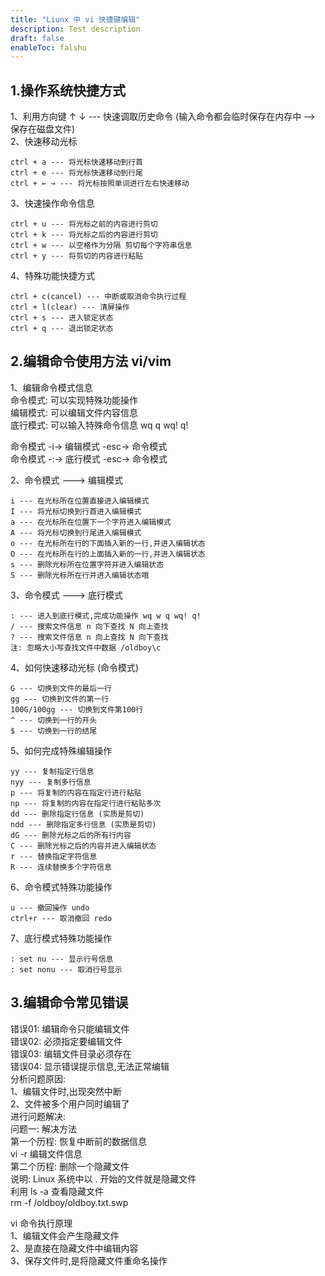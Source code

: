 ```yaml
---
title: "Liunx 中 vi 快捷键编辑"
description: Test description
draft: false
enableToc: falshu
---
```


## 1.操作系统快捷方式

   1、利用方向键 ↑ ↓ --- 快速调取历史命令 (输入命令都会临时保存在内存中 --> 保存在磁盘文件)  
   2、快速移动光标  
   ```
   ctrl + a --- 将光标快速移动到行首  
   ctrl + e --- 将光标快速移动到行尾  
   ctrl + ← → --- 将光标按照单词进行左右快速移动
   ```
   3、快速操作命令信息
   ```
   ctrl + u --- 将光标之前的内容进行剪切  
   ctrl + k --- 将光标之后的内容进行剪切  
   ctrl + w --- 以空格作为分隔 剪切每个字符串信息  
   ctrl + y --- 将剪切的内容进行粘贴   
   ```
   4、特殊功能快捷方式  
   ```
   ctrl + c(cancel) --- 中断或取消命令执行过程  
   ctrl + l(clear) --- 清屏操作  
   ctrl + s --- 进入锁定状态  
   ctrl + q --- 退出锁定状态  
   ```
## 2.编辑命令使用方法 vi/vim
   1、编辑命令模式信息  
   命令模式: 可以实现特殊功能操作  
   编辑模式: 可以编辑文件内容信息  
   底行模式: 可以输入特殊命令信息 wq q wq! q!

   命令模式 -i-> 编辑模式 -esc-> 命令模式  
   命令模式 -:-> 底行模式 -esc-> 命令模式

   2、命令模式 ---> 编辑模式  
   ```
   i --- 在光标所在位置直接进入编辑模式  
   I --- 将光标切换到行首进入编辑模式  
   a --- 在光标所在位置下一个字符进入编辑模式  
   A --- 将光标切换到行尾进入编辑模式  
   o --- 在光标所在行的下面插入新的一行,并进入编辑状态  
   O --- 在光标所在行的上面插入新的一行,并进入编辑状态  
   s --- 删除光标所在位置字符并进入编辑状态  
   S --- 删除光标所在行并进入编辑状态哦  
   ```
   3、命令模式 ---> 底行模式  
   ```
   : --- 进入到底行模式,完成功能操作 wq w q wq! q!  
   / --- 搜索文件信息 n 向下查找 N 向上查找  
   ? --- 搜索文件信息 n 向上查找 N 向下查找  
   注: 忽略大小写查找文件中数据 /oldboy\c
   ```

   4、如何快速移动光标 (命令模式)  
   ```
   G --- 切换到文件的最后一行  
   gg --- 切换到文件的第一行  
   100G/100gg --- 切换到文件第100行  
   ^ --- 切换到一行的开头  
   $ --- 切换到一行的结尾  
   ```

   5、如何完成特殊编辑操作  
   ```
   yy --- 复制指定行信息  
   nyy --- 复制多行信息  
   p --- 将复制的内容在指定行进行粘贴  
   np --- 将复制的内容在指定行进行粘贴多次  
   dd --- 删除指定行信息 (实质是剪切)  
   ndd --- 删除指定多行信息 (实质是剪切)  
   dG --- 删除光标之后的所有行内容  
   C --- 删除光标之后的内容并进入编辑状态  
   r --- 替换指定字符信息  
   R --- 连续替换多个字符信息  
   ```
   6、命令模式特殊功能操作  
   ```
   u --- 撤回操作 undo  
   ctrl+r --- 取消撤回 redo  
   ```
   7、底行模式特殊功能操作  
   ```
   : set nu --- 显示行号信息  
   : set nonu --- 取消行号显示 
   ```

## 3.编辑命令常见错误  
   错误01: 编辑命令只能编辑文件  
   错误02: 必须指定要编辑文件  
   错误03: 编辑文件目录必须存在  
   错误04: 显示错误提示信息,无法正常编辑  
   分析问题原因:  
   1、编辑文件时,出现突然中断  
   2、文件被多个用户同时编辑了  
   进行问题解决:  
   问题一: 解决方法  
   第一个历程: 恢复中断前的数据信息  
   vi -r 编辑文件信息  
   第二个历程: 删除一个隐藏文件  
   说明: Linux 系统中以 . 开始的文件就是隐藏文件  
   利用 ls -a 查看隐藏文件  
   rm -f /oldboy/oldboy.txt.swp  

   vi 命令执行原理  
   1、编辑文件会产生隐藏文件  
   2、是直接在隐藏文件中编辑内容  
   3、保存文件时,是将隐藏文件重命名操作